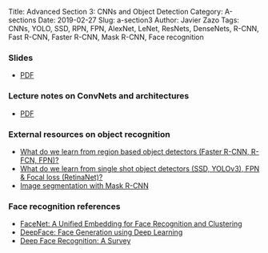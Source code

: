 Title: Advanced Section 3: CNNs and Object Detection
Category: A-sections
Date: 2019-02-27
Slug: a-section3
Author: Javier Zazo
Tags: CNNs, YOLO, SSD, RPN, FPN, AlexNet, LeNet, ResNets, DenseNets, R-CNN, Fast R-CNN, Faster R-CNN, Mask R-CNN, Face recognition


### Slides
- [PDF]({attach}presentation/cs109b_asec3_slides_convnets.pdf)

### Lecture notes on ConvNets and architectures
- [PDF]({attach}notes/cs109b_asec3_notes_convnets.pdf)

### External resources on object recognition
- [What do we learn from region based object detectors (Faster R-CNN, R-FCN, FPN)?](https://medium.com/@jonathan_hui/what-do-we-learn-from-region-based-object-detectors-faster-r-cnn-r-fcn-fpn-7e354377a7c9)
- [What do we learn from single shot object detectors (SSD, YOLOv3), FPN & Focal loss (RetinaNet)?](https://medium.com/@jonathan_hui/what-do-we-learn-from-single-shot-object-detectors-ssd-yolo-fpn-focal-loss-3888677c5f4d)
- [Image segmentation with Mask R-CNN](https://medium.com/@jonathan_hui/image-segmentation-with-mask-r-cnn-ebe6d793272)

### Face recognition references
- [FaceNet: A Unified Embedding for Face Recognition and Clustering](https://arxiv.org/abs/1503.03832)
- [DeepFace: Face Generation using Deep Learning](https://arxiv.org/abs/1701.01876)
- [Deep Face Recognition: A Survey](https://arxiv.org/abs/1804.06655)


